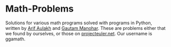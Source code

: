 # Math-Problems
Solutions for various math programs solved with programs in Python, written by [Arif Aulakh](https://github.com/arifaulakh) and [Gautam Manohar](https://github.com/gcman). These are problems either that we found by ourselves, or those on [projecteuler.net](https://projecteuler.net). Our username is ggamath.
